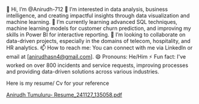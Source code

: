 👋 Hi, I’m @Anirudh-712
👀 I’m interested in data analysis, business intelligence, and creating impactful insights through data visualization and machine learning.
🌱 I’m currently learning advanced SQL techniques, machine learning models for customer churn prediction, and improving my skills in Power BI for interactive reporting.
💞️ I’m looking to collaborate on data-driven projects, especially in the domains of telecom, hospitality, and HR analytics.
📫 How to reach me: You can connect with me via LinkedIn or email at [anirudhasn4@gmail.com].
😄 Pronouns: He/Him
⚡ Fun fact: I've worked on over 800 incidents and service requests, improving processes and providing data-driven solutions across various industries.

Here is my resume/ Cv for your reference 

[Anirudh Tumuluru- Resume_241127_135058.pdf](https://github.com/user-attachments/files/17962059/Anirudh.Tumuluru-.Resume_241127_135058.pdf)


<!---
Anirudh-712/Anirudh-712 is a ✨ special ✨ repository because its `README.md` (this file) appears on your GitHub profile.
You can click the Preview link to take a look at your changes.
--->
